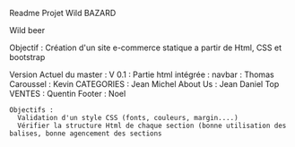 Readme Projet Wild BAZARD

Wild beer

Objectif : Création d'un site e-commerce statique a partir de Html, CSS et bootstrap

Version Actuel du master : V 0.1 :
  Partie html intégrée :
    navbar : Thomas
    Caroussel : Kevin
    CATEGORIES : Jean Michel
    About Us : Jean Daniel
    Top VENTES : Quentin
    Footer : Noel

    Objectifs :
      Validation d'un style CSS (fonts, couleurs, margin....)
      Vérifier la structure Html de chaque section (bonne utilisation des balises, bonne agencement des sections
